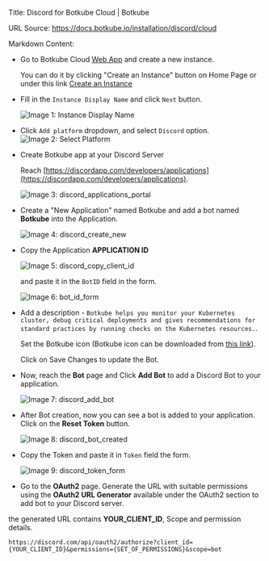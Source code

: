 Title: Discord for Botkube Cloud | Botkube

URL Source: https://docs.botkube.io/installation/discord/cloud

Markdown Content:
*   Go to Botkube Cloud [Web App](https://app.botkube.io/) and create a new instance.
    
    You can do it by clicking "Create an Instance" button on Home Page or under this link [Create an Instance](https://app.botkube.io/instances/add)
    
*   Fill in the `Instance Display Name` and click `Next` button.
    
    ![Image 1: Instance Display Name](https://docs.botkube.io/assets/images/discord_instance_display_name-b35605d19eef1ecc93de54d6eefacae5.png)
    
*   Click `Add platform` dropdown, and select `Discord` option. ![Image 2: Select Platform](https://docs.botkube.io/assets/images/discord_platform_select-aac36ca4e34549bef88cc00b3603f4ac.png)
    
*   Create Botkube app at your Discord Server
    
    Reach [https://discordapp.com/developers/applications](https://discordapp.com/developers/applications).
    
    ![Image 3: discord_applications_portal](https://docs.botkube.io/assets/images/discord_applications_portal-a4e1b45cb3df4a271cbd599ec9f3b7ab.png)
    
*   Create a "New Application" named Botkube and add a bot named **Botkube** into the Application.
    
    ![Image 4: discord_create_new](https://docs.botkube.io/assets/images/discord_create_new-ba9152ffe6f7be4f64af374d836c7062.png)
    
*   Copy the Application **APPLICATION ID**
    
    ![Image 5: discord_copy_client_id](https://docs.botkube.io/assets/images/discord_copy_application_id-bf48ff3b0d9dc613c35d92dc287bd305.png)
    
    and paste it in the `BotID` field in the form.
    
    ![Image 6: bot_id_form](https://docs.botkube.io/assets/images/discord_bot_id_form-a9a0d728ad26361d5454b3eac4af8838.png)
    
*   Add a description - `Botkube helps you monitor your Kubernetes cluster, debug critical deployments and gives recommendations for standard practices by running checks on the Kubernetes resources.`.
    
    Set the Botkube icon (Botkube icon can be downloaded from [this link](https://github.com/kubeshop/botkube/blob/main/branding/logos/botkube-color-192x192.png)).
    
    Click on Save Changes to update the Bot.
    
*   Now, reach the **Bot** page and Click **Add Bot** to add a Discord Bot to your application.
    
    ![Image 7: discord_add_bot](https://docs.botkube.io/assets/images/discord_add_bot-867c43f73a079d08996072d3261d2fbc.png)
    
*   After Bot creation, now you can see a bot is added to your application. Click on the **Reset Token** button.
    
    ![Image 8: discord_bot_created](https://docs.botkube.io/assets/images/discord_bot_created-845172424d2066002bff223d9a3afd36.png)
    
*   Copy the Token and paste it in `Token` field the form.
    
    ![Image 9: discord_token_form](https://docs.botkube.io/assets/images/discord_token_form-0885aae7fa9636d7f896aae91ee10cdf.png)
    
*   Go to the **OAuth2** page. Generate the URL with suitable permissions using the **OAuth2 URL Generator** available under the OAuth2 section to add bot to your Discord server.
    

the generated URL contains **YOUR\_CLIENT\_ID**, Scope and permission details.

    https://discord.com/api/oauth2/authorize?client_id={YOUR_CLIENT_ID}&permissions={SET_OF_PERMISSIONS}&scope=bot

